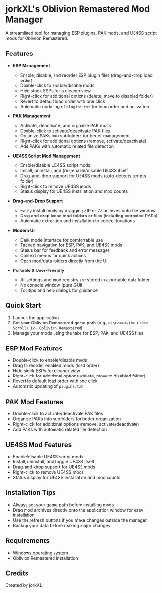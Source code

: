 # jorkXL's Oblivion Remastered Mod Manager

A streamlined tool for managing ESP plugins, PAK mods, and UE4SS script mods for Oblivion Remastered.

## Features

- **ESP Management**
  - Enable, disable, and reorder ESP plugin files (drag-and-drop load order)
  - Double-click to enable/disable mods
  - Hide stock ESPs for a cleaner view
  - Right-click for additional options (delete, move to disabled folder)
  - Revert to default load order with one click
  - Automatic updating of `plugins.txt` for load order and activation

- **PAK Management**
  - Activate, deactivate, and organize PAK mods
  - Double-click to activate/deactivate PAK files
  - Organize PAKs into subfolders for better management
  - Right-click for additional options (remove, activate/deactivate)
  - Add PAKs with automatic related file detection
  
- **UE4SS Script Mod Management**
  - Enable/disable UE4SS script mods
  - Install, uninstall, and (re-)enable/disable UE4SS itself
  - Drag-and-drop support for UE4SS mods (auto-detects scripts folder)
  - Right-click to remove UE4SS mods
  - Status display for UE4SS installation and mod counts

- **Drag-and-Drop Support**
  - Easily install mods by dragging ZIP or 7z archives onto the window
  - Drag and drop loose mod folders or files (including extracted RARs)
  - Automatic extraction and installation to correct locations

- **Modern UI**
  - Dark mode interface for comfortable use
  - Tabbed navigation for ESP, PAK, and UE4SS mods
  - Status bar for feedback and error messages
  - Context menus for quick actions
  - Open mod/data folders directly from the UI

- **Portable & User-Friendly**
  - All settings and mod registry are stored in a portable data folder
  - No console window (pure GUI)
  - Tooltips and help dialogs for guidance

## Quick Start

1. Launch the application
2. Set your Oblivion Remastered game path (e.g., `D:\Games\The Elder Scrolls IV- Oblivion Remastered`)
3. Manage your mods using the tabs for ESP, PAK, and UE4SS files

## ESP Mod Features

- Double-click to enable/disable mods
- Drag to reorder enabled mods (load order)
- Hide stock ESPs for cleaner view
- Right-click for additional options (delete, move to disabled folder)
- Revert to default load order with one click
- Automatic updating of `plugins.txt`

## PAK Mod Features

- Double-click to activate/deactivate PAK files
- Organize PAKs into subfolders for better organization
- Right-click for additional options (remove, activate/deactivate)
- Add PAKs with automatic related file detection

## UE4SS Mod Features

- Enable/disable UE4SS script mods
- Install, uninstall, and toggle UE4SS itself
- Drag-and-drop support for UE4SS mods
- Right-click to remove UE4SS mods
- Status display for UE4SS installation and mod counts

## Installation Tips

- Always set your game path before installing mods
- Drag mod archives directly onto the application window for easy installation
- Use the refresh buttons if you make changes outside the manager
- Backup your data before making major changes

## Requirements

- Windows operating system
- Oblivion Remastered installation

## Credits

Created by jorkXL
